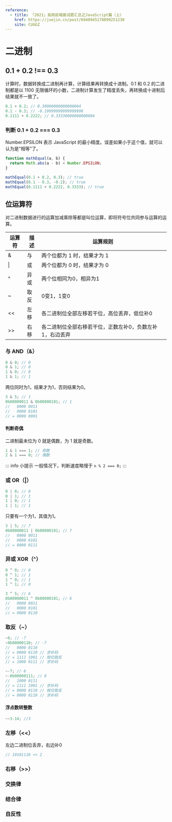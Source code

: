 ```yaml
---
reference:
  - title: 「2021」高频前端面试题汇总之JavaScript篇（上）
    href: https://juejin.cn/post/6940945178899251230
    site: CUGGZ
---
```


# 二进制

## 0.1 + 0.2 !== 0.3

计算时，数据转换成二进制再计算，计算结果再转换成十进制。0.1 和 0.2 的二进制都是以 1100 无限循环的小数，二进制计算发生了精度丢失，再转换成十进制后结果就不一致了。

```js
0.1 + 0.2; // 0.30000000000000004
0.1 - 0.3; // -0.19999999999999998
0.1111 + 0.2222; // 0.33330000000000004
```

### 判断 0.1 + 0.2 === 0.3

Number.EPSILON 表示 JavaScript 的最小精度。误差如果小于这个值，就可以认为是“相等”了。

```js
function mathEqual(a, b) {
  return Math.abs(a - b) < Number.EPSILON; 
}

mathEqual(0.1 + 0.2, 0.3); // true
mathEqual(0.1 - 0.3, -0.2); // true
mathEqual(0.1111 + 0.2222, 0.3333); // true
```

## 位运算符

对二进制数据进行的运算加减乘除等都是叫位运算，即将符号位共同参与运算的运算。

| 运算符 | 描述 | 运算规则                                                 |
| ------ | ---- | -------------------------------------------------------- |
| &      | 与   | 两个位都为 1 时，结果才为 1                              |
| &#124; | 或   | 两个位都为 0 时，结果才为 0                              |
| ^      | 异或 | 两个位相同为0，相异为1                                   |
| ~      | 取反 | 0变1，1变0                                               |
| <<     | 左移 | 各二进制位全部左移若干位，高位丢弃，低位补0              |
| >>     | 右移 | 各二进制位全部右移若干位，正数左补0，负数左补1，右边丢弃 |

### 与 AND（&）

```js
0 & 0; // 0  
0 & 1; // 0  
1 & 0; // 0  
1 & 1; // 1
```

两位同时为1，结果才为1，否则结果为0。

```js
3 & 5; // 1
0b00000011 & 0b00000101; // 1 
//   0000 0011
//   0000 0101
// = 0000 0001
```

#### 判断奇偶

二进制最未位为 0 就是偶数，为 1 就是奇数。

```js
1 & 1 === 1; // 奇数
2 & 1 === 0; // 偶数
```

::: info 小提示
一般情况下，判断速度略慢于 `n % 2 === 0;`
:::

### 或 OR（|）

```js
0 | 0; // 0
0 | 1; // 1  
1 | 0; // 1  
1 | 1; // 1
```

只要有一个为1，其值为1。

```js
3 | 5; // 7
0b00000011 | 0b00000101; // 7
//   0000 0011
//   0000 0101
// = 0000 0111
```

### 异或 XOR（^）

```js
0 ^ 0; // 0  
0 ^ 1; // 1  
1 ^ 0; // 1  
1 ^ 1; // 0
```

```js
3 ^ 5; // 6
0b00000011 ^ 0b00000101; // 6
//   0000 0011
//   0000 0101 
// = 0000 0110
```

### 取反（~）

```js
~6; // -7
~0b00000110; // -7
//   0000 0110
// = 0000 0110 // 求补码
// = 1111 1001 // 按位取反
// = 1000 0111 // 求补码

~-7; // 6
~-0b00000111; // 6
//   1000 0111
// = 1111 1001 // 求补码
// = 0000 0110 // 按位取反
// = 0000 0110 // 求补码
```

#### 浮点数转整数

```js
~~3.14; //3
```

### 左移（<<）

左边二进制位丢弃，右边补0

```js
// 10101110 << 2
```

### 右移（>>）

### 交换律

### 结合律

### 自反性
